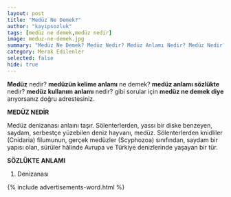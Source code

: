 ```yaml
---
layout: post
title: "Medüz Ne Demek?"
author: "kayipsozluk"
tags: [medüz ne demek,medüz nedir]
image: meduz-ne-demek.jpg
summary: "Medüz Ne Demek? Medüz Nedir? Medüz Anlamı Nedir? Medüz Nedir?"
category: Merak Edilenler
selected: false
hide: true
---
```


**Medüz** nedir? **medüzün kelime anlamı** ne demek? **medüz anlamı sözlükte** nedir? **medüz kullanım anlamı** nedir? gibi sorular için **medüz ne demek diye** arıyorsanız doğru adrestesiniz.

**MEDÜZ NEDİR**

Medüz denizanası anlaını taşır. Sölenterlerden, yassı bir diske benzeyen, saydam, serbestçe yüzebilen deniz hayvanı, medüz. Sölenterlerden knidliler (Cnidaria) filumunun, gerçek medüzler (Scyphozoa) sınıfından, saydam bir yapısı olan, sürüler hâlinde Avrupa ve Türkiye denizlerinde yaşayan bir tür.

**SÖZLÜKTE ANLAMI**

1. Denizanası


{% include advertisements-word.html %}


